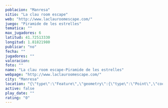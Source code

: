 ```yaml
---
poblacion: "Manresa"
sitio: "La clau room escape"
web: "http://www.laclauroomescape.com/"
juego: "Piramide de les estrelles"
tematica: ""
max_jugadores: 6
latitud: 41.72513330
longitud: 1.81821980
publicar: "no"
fecha: ""
jugadores: ""
valoracion: 
foto: ""
name: "La clau room escape-Piramide de les estrelles"
webpage: "http://www.laclauroomescape.com/"
city: "Manresa"
location: "{\"type\":\"Feature\",\"geometry\":{\"type\":\"Point\",\"coordinates\":[41.7251333,1.8182198]}}"
active: false
play_date: ""
rating: "0"
---
```

